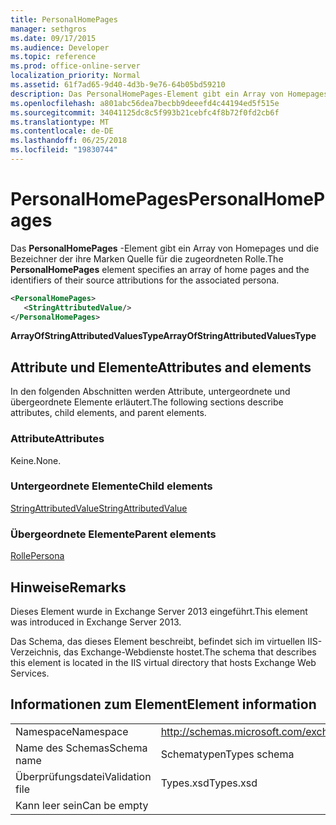 ```yaml
---
title: PersonalHomePages
manager: sethgros
ms.date: 09/17/2015
ms.audience: Developer
ms.topic: reference
ms.prod: office-online-server
localization_priority: Normal
ms.assetid: 61f7ad65-9d40-4d3b-9e76-64b05bd59210
description: Das PersonalHomePages-Element gibt ein Array von Homepages und die Bezeichner der ihre Marken Quelle für die zugeordneten Rolle.
ms.openlocfilehash: a801abc56dea7becbb9deeefd4c44194ed5f515e
ms.sourcegitcommit: 34041125dc8c5f993b21cebfc4f8b72f0fd2cb6f
ms.translationtype: MT
ms.contentlocale: de-DE
ms.lasthandoff: 06/25/2018
ms.locfileid: "19830744"
---
```

# <a name="personalhomepages"></a><span data-ttu-id="9558c-103">PersonalHomePages</span><span class="sxs-lookup"><span data-stu-id="9558c-103">PersonalHomePages</span></span>

<span data-ttu-id="9558c-104">Das **PersonalHomePages** -Element gibt ein Array von Homepages und die Bezeichner der ihre Marken Quelle für die zugeordneten Rolle.</span><span class="sxs-lookup"><span data-stu-id="9558c-104">The **PersonalHomePages** element specifies an array of home pages and the identifiers of their source attributions for the associated persona.</span></span> 
  
```XML
<PersonalHomePages>
   <StringAttributedValue/>
</PersonalHomePages>
```

 <span data-ttu-id="9558c-105">**ArrayOfStringAttributedValuesType**</span><span class="sxs-lookup"><span data-stu-id="9558c-105">**ArrayOfStringAttributedValuesType**</span></span>
## <a name="attributes-and-elements"></a><span data-ttu-id="9558c-106">Attribute und Elemente</span><span class="sxs-lookup"><span data-stu-id="9558c-106">Attributes and elements</span></span>

<span data-ttu-id="9558c-107">In den folgenden Abschnitten werden Attribute, untergeordnete und übergeordnete Elemente erläutert.</span><span class="sxs-lookup"><span data-stu-id="9558c-107">The following sections describe attributes, child elements, and parent elements.</span></span>
  
### <a name="attributes"></a><span data-ttu-id="9558c-108">Attribute</span><span class="sxs-lookup"><span data-stu-id="9558c-108">Attributes</span></span>

<span data-ttu-id="9558c-109">Keine.</span><span class="sxs-lookup"><span data-stu-id="9558c-109">None.</span></span>
  
### <a name="child-elements"></a><span data-ttu-id="9558c-110">Untergeordnete Elemente</span><span class="sxs-lookup"><span data-stu-id="9558c-110">Child elements</span></span>

[<span data-ttu-id="9558c-111">StringAttributedValue</span><span class="sxs-lookup"><span data-stu-id="9558c-111">StringAttributedValue</span></span>](stringattributedvalue.md)
  
### <a name="parent-elements"></a><span data-ttu-id="9558c-112">Übergeordnete Elemente</span><span class="sxs-lookup"><span data-stu-id="9558c-112">Parent elements</span></span>

[<span data-ttu-id="9558c-113">Rolle</span><span class="sxs-lookup"><span data-stu-id="9558c-113">Persona</span></span>](persona.md)
  
## <a name="remarks"></a><span data-ttu-id="9558c-114">Hinweise</span><span class="sxs-lookup"><span data-stu-id="9558c-114">Remarks</span></span>

<span data-ttu-id="9558c-115">Dieses Element wurde in Exchange Server 2013 eingeführt.</span><span class="sxs-lookup"><span data-stu-id="9558c-115">This element was introduced in Exchange Server 2013.</span></span>
  
<span data-ttu-id="9558c-116">Das Schema, das dieses Element beschreibt, befindet sich im virtuellen IIS-Verzeichnis, das Exchange-Webdienste hostet.</span><span class="sxs-lookup"><span data-stu-id="9558c-116">The schema that describes this element is located in the IIS virtual directory that hosts Exchange Web Services.</span></span>
  
## <a name="element-information"></a><span data-ttu-id="9558c-117">Informationen zum Element</span><span class="sxs-lookup"><span data-stu-id="9558c-117">Element information</span></span>

|||
|:-----|:-----|
|<span data-ttu-id="9558c-118">Namespace</span><span class="sxs-lookup"><span data-stu-id="9558c-118">Namespace</span></span>  <br/> |http://schemas.microsoft.com/exchange/services/2006/types  <br/> |
|<span data-ttu-id="9558c-119">Name des Schemas</span><span class="sxs-lookup"><span data-stu-id="9558c-119">Schema name</span></span>  <br/> |<span data-ttu-id="9558c-120">Schematypen</span><span class="sxs-lookup"><span data-stu-id="9558c-120">Types schema</span></span>  <br/> |
|<span data-ttu-id="9558c-121">Überprüfungsdatei</span><span class="sxs-lookup"><span data-stu-id="9558c-121">Validation file</span></span>  <br/> |<span data-ttu-id="9558c-122">Types.xsd</span><span class="sxs-lookup"><span data-stu-id="9558c-122">Types.xsd</span></span>  <br/> |
|<span data-ttu-id="9558c-123">Kann leer sein</span><span class="sxs-lookup"><span data-stu-id="9558c-123">Can be empty</span></span>  <br/> ||
   

